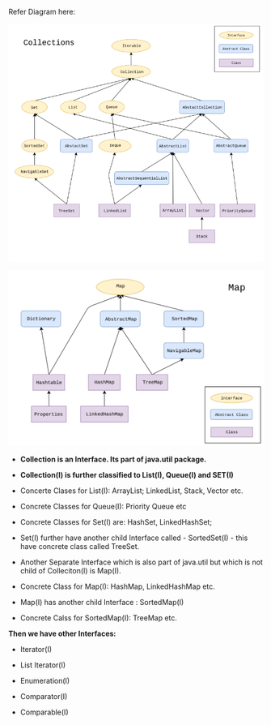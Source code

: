 
Refer Diagram here:  

![Collection Hierarchy](1.0.4_1_Java.util.Collection_hierarchy.jpeg)

![Map Hierarchy](1.0.4_2_Java.util.Map_hierarchy.jpeg)
 

- **Collection is an Interface. Its part of java.util package.**

- **Collection(I) is further classified to List(I), Queue(I) and SET(I)**


- Concerte Clases for List(I): ArrayList; LinkedList, Stack, Vector etc.  

- Concrete Classes for Queue(I): Priority Queue etc  

- Concrete Classes for Set(I) are: HashSet, LinkedHashSet;  

- Set(I) further have another child Interface called - SortedSet(I) - this have concrete class called TreeSet.

- Another Separate Interface which is also part of java.util but which is not child of Colleciton(I) is Map(I).

- Concrete Class for Map(I): HashMap, LinkedHashMap etc. 

- Map(I) has another child Interface : SortedMap(I)

- Concrete Calss for SortedMap(I): TreeMap etc. 


**Then we have other Interfaces:**

- Iterator(I)

- List Iterator(I)

- Enumeration(I)

- Comparator(I)

- Comparable(I)

